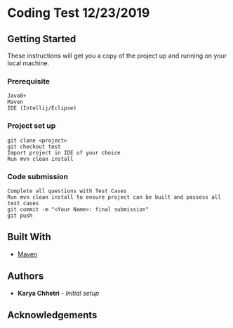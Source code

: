 # Coding Test 12/23/2019

## Getting Started
These instructions will get you a copy of the project up and running on your local machine.


### Prerequisite
```
Java8+
Maven
IDE (Intellij/Eclipse)
```

### Project set up
```
git clone <project>
git checkout test
Import project in IDE of your choice
Run mvn clean install
```

### Code submission
```
Complete all questions with Test Cases
Run mvn clean install to ensure project can be built and passess all test cases
git commit -m "<Your Name>: final submission"
git push
```

## Built With
* [Maven](https://maven.apache.org/)

## Authors
* **Karya Chhetri** - *Initial setup*

## Acknowledgements

